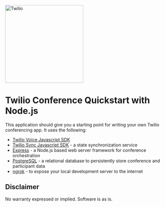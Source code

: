 <a href="https://www.twilio.com">
  <img src="https://static0.twilio.com/marketing/bundles/marketing/img/logos/wordmark-red.svg" alt="Twilio" width="250" />
</a>

# Twilio Conference Quickstart with Node.js

This application should give you a  starting point for writing your own Twilio conferencing app. It uses the following:

- [Twilio Voice Javascript SDK](https://www.twilio.com/docs/voice/sdks/javascript)
- [Twilio Sync Javascript SDK](https://sdk.twilio.com/js/sync/releases/3.0.1/docs/index.html) - a state synchronization service
- [Express](https://expressjs.com/) - a Node.js based web server framework for conference orchestration
- [PostgreSQL](https://www.postgresql.org/) - a relational database to persistently store conference and participant data
- [ngrok](https://ngrok.com/download) - to expose your local development server to the internet


## Disclaimer

No warranty expressed or implied. Software is as is.


